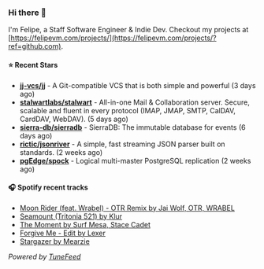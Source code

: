 ### Hi there 👋

I'm Felipe, a Staff Software Engineer & Indie Dev. Checkout my projects at [https://felipevm.com/projects/](https://felipevm.com/projects/?ref=github.com).

#### ⭐ Recent Stars
- **[jj-vcs/jj](https://github.com/jj-vcs/jj)** - A Git-compatible VCS that is both simple and powerful (3 days ago)
- **[stalwartlabs/stalwart](https://github.com/stalwartlabs/stalwart)** - All-in-one Mail &amp; Collaboration server. Secure, scalable and fluent in every protocol (IMAP, JMAP, SMTP, CalDAV, CardDAV, WebDAV). (5 days ago)
- **[sierra-db/sierradb](https://github.com/sierra-db/sierradb)** - SierraDB: The immutable database for events (6 days ago)
- **[rictic/jsonriver](https://github.com/rictic/jsonriver)** - A simple, fast streaming JSON parser built on standards. (2 weeks ago)
- **[pgEdge/spock](https://github.com/pgEdge/spock)** - Logical multi-master PostgreSQL replication (2 weeks ago)

#### 🎧 Spotify recent tracks
- [Moon Rider (feat. Wrabel) - OTR Remix by Jai Wolf, OTR, WRABEL](https://open.spotify.com/track/2dJruelM5pKxBJbiDYGiG0)
- [Seamount (Tritonia 521) by Klur](https://open.spotify.com/track/7uvRqoeHfu3xX9lE5GMqGh)
- [The Moment by Surf Mesa, Stace Cadet](https://open.spotify.com/track/25XA7l8OJIirmdvhstQP5G)
- [Forgive Me - Edit by Lexer](https://open.spotify.com/track/0Yi8VMYHyPH1wHAjjmGuKj)
- [Stargazer by Mearzie](https://open.spotify.com/track/7hj4okSkY9ENWo6Alpnrul)

_Powered by [TuneFeed](https://tunefeed.app?ref=github.com)_
